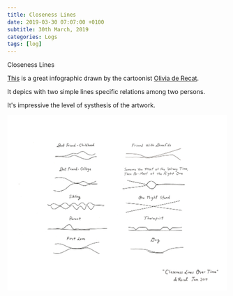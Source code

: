 ```yaml
---
title: Closeness Lines
date: 2019-03-30 07:07:00 +0100
subtitle: 30th March, 2019
categories: Logs
tags: [log]
---
```


Closeness Lines

[This](https://www.oliviaderecat.com/shop/closeness-lines-print) is a great infographic drawn by the cartoonist [Olivia de Recat](https://www.oliviaderecat.com/).

It depics with two simple lines specific relations among two persons.

It's impressive the level of systhesis of the artwork.

![](../assets/log/n502_closeness+lines_print+copy.jpg)